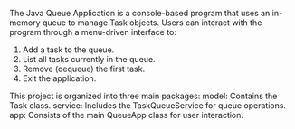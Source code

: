 The Java Queue Application is a console-based program that uses an in-memory queue to manage Task
 objects. Users can interact with the program through a menu-driven interface to:
1. Add a task to the queue.
2. List all tasks currently in the queue.
3. Remove (dequeue) the first task.
4. Exit the application.

This project is organized into three main packages:
model: Contains the Task class.
service: Includes the TaskQueueService for queue operations.
app: Consists of the main QueueApp class for user interaction.
